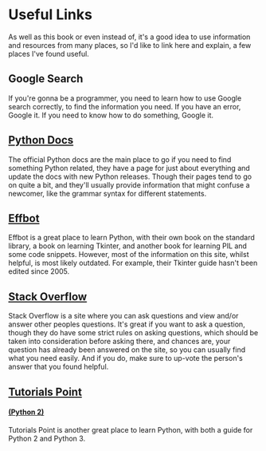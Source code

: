 # Useful Links

As well as this book or even instead of, it's a good idea to use information and resources from many places, so I'd like to link here and explain, a few places I've found useful.

## Google Search

If you're gonna be a programmer, you need to learn how to use Google search correctly, to find the information you need. If you have an error, Google it. If you need to know how to do something, Google it.

## [Python Docs](https://docs.python.org/3/index.html)

The official Python docs are the main place to go if you need to find something Python related, they have a page for just about everything and update the docs with new Python releases. Though their pages tend to go on quite a bit, and they'll usually provide information that might confuse a newcomer, like the grammar syntax for different statements.

## [Effbot](http://effbot.org/)

Effbot is a great place to learn Python, with their own book on the standard library, a book on learning Tkinter, and another book for learning PIL and some code snippets. However, most of the information on this site, whilst helpful, is most likely outdated. For example, their Tkinter guide hasn't been edited since 2005.

## [Stack Overflow](https://stackoverflow.com/)

Stack Overflow is a site where you can ask questions and view and/or answer other peoples questions. It's great if you want to ask a question, though they do have some strict rules on asking questions, which should be taken into consideration before asking there, and chances are, your question has already been answered on the site, so you can usually find what you need easily. And if you do, make sure to up-vote the person's answer that you found helpful.

## [Tutorials Point](https://www.tutorialspoint.com/python3/index.htm)

#### [\(Python 2\)](https://www.tutorialspoint.com/python/index.htm)

Tutorials Point is another great place to learn Python, with both a guide for Python 2 and Python 3.

